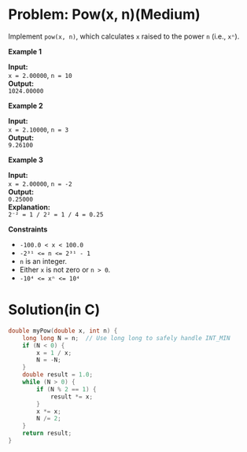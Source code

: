 # Problem: Pow(x, n)(Medium)
Implement `pow(x, n)`, which calculates `x` raised to the power `n` (i.e., `xⁿ`).

**Example 1**

**Input:**  
`x = 2.00000`, `n = 10`  
**Output:**  
`1024.00000`

**Example 2**

**Input:**  
`x = 2.10000`, `n = 3`  
**Output:**  
`9.26100`

**Example 3**

**Input:**  
`x = 2.00000`, `n = -2`  
**Output:**  
`0.25000`  
**Explanation:**  
`2⁻² = 1 / 2² = 1 / 4 = 0.25`

**Constraints**

- `-100.0 < x < 100.0`
- `-2³¹ <= n <= 2³¹ - 1`
- `n` is an integer.
- Either `x` is not zero or `n > 0`.
- `-10⁴ <= xⁿ <= 10⁴`

# Solution(in C)
```c
double myPow(double x, int n) {
    long long N = n;  // Use long long to safely handle INT_MIN
    if (N < 0) {
        x = 1 / x;
        N = -N;
    }
    double result = 1.0;
    while (N > 0) {
        if (N % 2 == 1) {
            result *= x;
        }
        x *= x;
        N /= 2;
    }
    return result;
}
```